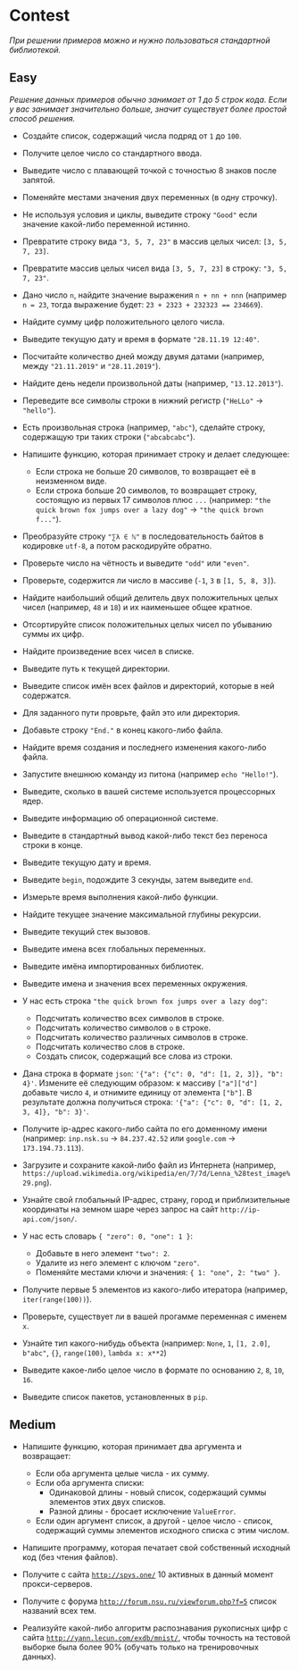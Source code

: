 # Contest

*При решении примеров можно и нужно пользоваться стандартной библиотекой.*

## Easy

*Решение данных примеров обычно занимает от 1 до 5 строк кода. Если у вас занимает значительно больше, значит существует более простой способ решения.*

+ Создайте список, содержащий числа подряд от `1` до `100`.
+ Получите целое число со стандартного ввода.
+ Выведите число с плавающей точкой с точностью 8 знаков после запятой.

+ Поменяйте местами значения двух переменных (в одну строчку).
+ Не используя условия и циклы, выведите строку `"Good"` если значение какой-либо переменной истинно.

+ Превратите строку вида `"3, 5, 7, 23"` в массив целых чисел: `[3, 5, 7, 23]`.
+ Превратите массив целых чисел вида `[3, 5, 7, 23]` в строку: `"3, 5, 7, 23"`.
+ Дано число `n`, найдите значение выражения `n + nn + nnn` (например `n = 23`, тогда выражение будет: `23 + 2323 + 232323 == 234669`).
+ Найдите сумму цифр положительного целого числа.

+ Выведите текущую дату и время в формате `"28.11.19 12:40"`.
+ Посчитайте количество дней можду двумя датами (например, между `"21.11.2019"` и `"28.11.2019"`).
+ Найдите день недели произвольной даты (например, `"13.12.2013"`).

+ Переведите все символы строки в нижний регистр (`"HeLLo"` -> `"hello"`).
+ Есть произвольная строка (например, `"abc"`), сделайте строку, содержащую три таких строки (`"abcabcabc"`).
+ Напишите функцию, которая принимает строку и делает следующее:
  + Если строка не больше 20 символов, то возвращает её в неизменном виде.
  + Если строка больше 20 символов, то возвращает строку, состоящую из первых 17 символов плюс `...` (например: `"the quick brown fox jumps over a lazy dog"` -> `"the quick brown f..."`).
+ Преобразуйте строку `"∑λ ∈ ℕ"` в последовательность байтов в кодировке `utf-8`, а потом раскодируйте обратно.

+ Проверьте число на чётность и выведите `"odd"` или `"even"`.
+ Проверьте, содержится ли число в массиве (`-1`, `3` в `[1, 5, 8, 3]`).
+ Найдите наибольший общий делитель двух положительных целых чисел (например, `48` и `18`) и их наименьшее общее кратное.
+ Отсортируйте список положительных целых чисел по убыванию суммы их цифр. 
+ Найдите произведение всех чисел в списке.

+ Выведите путь к текущей директории.
+ Выведите список имён всех файлов и директорий, которые в ней содержатся.
+ Для заданного пути проврьте, файл это или директория.

+ Добавьте строку `"End."` в конец какого-либо файла.
+ Найдите время создания и последнего изменения какого-либо файла.

+ Запустите внешнюю команду из питона (например `echo "Hello!"`).
+ Выведите, сколько в вашей системе используется процессорных ядер.
+ Выведите информацию об операционной системе. 
+ Выведите в стандартный вывод какой-либо текст без переноса строки в конце.

+ Выведите текущую дату и время.
+ Выведите `begin`, подождите 3 секунды, затем выведите `end`.
+ Измерьте время выполнения какой-либо функции.

+ Найдите текущее значение максимальной глубины рекурсии.
+ Выведите текущий стек вызовов.
+ Выведите имена всех глобальных переменных.
+ Выведите имёна импортированных библиотек.
+ Выведите имена и значения всех переменных окружения. 

+ У нас есть строка `"the quick brown fox jumps over a lazy dog"`:
  + Подсчитать количество всех символов в строке.
  + Подсчитать количество символов `o` в строке.
  + Подсчитать количество различных символов в строке.
  + Подсчитать количество слов в строке.
  + Создать список, содержащий все слова из строки.

+ Дана строка в формате `json`: `'{"a": {"c": 0, "d": [1, 2, 3]}, "b": 4}'`. Измените её следующим образом: к массиву `["a"]["d"]` добавьте число `4`, и отнимите единицу от элемента `["b"]`. В результате должна получиться строка: `'{"a": {"c": 0, "d": [1, 2, 3, 4]}, "b": 3}'`.

+ Получите ip-адрес какого-либо сайта по его доменному имени (например: `inp.nsk.su` -> `84.237.42.52` или `google.com` -> `173.194.73.113`).
+ Загрузите и сохраните какой-либо файл из Интернета (например, `https://upload.wikimedia.org/wikipedia/en/7/7d/Lenna_%28test_image%29.png`).
+ Узнайте свой глобальный IP-адрес, страну, город и приблизительные координаты на земном шаре через запрос на сайт `http://ip-api.com/json/`.

+ У нас есть словарь `{ "zero": 0, "one": 1 }`:
  + Добавьте в него элемент `"two": 2`.
  + Удалите из него элемент с ключом `"zero"`.
  + Поменяйте местами ключи и значения: `{ 1: "one", 2: "two" }`.

+ Получите первые 5 элементов из какого-либо итератора (например, `iter(range(100))`).
+ Проверьте, существует ли в вашей прогамме переменная с именем `x`.
+ Узнайте тип какого-нибудь объекта (например: `None`, `1`, `[1, 2.0]`, `b"abc"`, `{}`, `range(100)`, `lambda x: x**2`)
+ Выведите какое-либо целое число в формате по основанию `2`, `8`, `10`, `16`.

+ Выведите список пакетов, установленных в `pip`. 

## Medium

+ Напишите функцию, которая принимает два аргумента и возвращает:
  + Если оба аргумента целые числа - их сумму.
  + Если оба аргумента списки:
    + Одинаковой длины - новый список, содержащий суммы элементов этих двух списков.
    + Разной длины - бросает исключение `ValueError`.
  + Если один аргумент список, а другой - целое число - список, содержащий суммы элементов исходного списка с этим числом.

+ Напишите программу, которая печатает свой собственный исходный код (без чтения файлов).

+ Получите с сайта [`http://spys.one/`](http://spys.one/) 10 активных в данный момент прокси-серверов.
+ Получите с форума [`http://forum.nsu.ru/viewforum.php?f=5`](http://forum.nsu.ru/viewforum.php?f=5) список названий всех тем.

+ Реализуйте какой-либо алгоритм распознавания рукописных цифр с сайта [`http://yann.lecun.com/exdb/mnist/`](http://yann.lecun.com/exdb/mnist/), чтобы точность на тестовой выборке была более 90% (обучать только на тренировочных данных).
